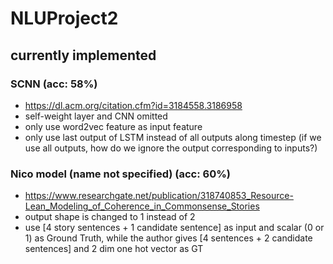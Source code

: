 # NLUProject2

## currently implemented

### SCNN (acc: 58%)
- https://dl.acm.org/citation.cfm?id=3184558.3186958
- self-weight layer and CNN omitted
- only use word2vec feature as input feature
- only use last output of LSTM instead of all outputs along timestep (if we use all outputs, how do we ignore the output corresponding to <pad> inputs?)

### Nico model (name not specified) (acc: 60%)
- https://www.researchgate.net/publication/318740853_Resource-Lean_Modeling_of_Coherence_in_Commonsense_Stories
- output shape is changed to 1 instead of 2
- use [4 story sentences + 1 candidate sentence] as input and scalar (0 or 1) as Ground Truth, while the author gives [4 sentences + 2 candidate sentences] and 2 dim one hot vector as GT

